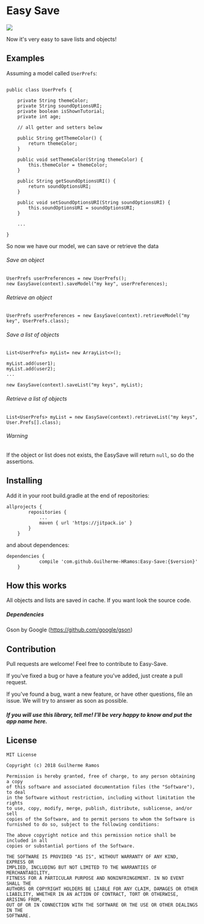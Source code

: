 # Easy Save

[![](https://jitpack.io/v/Guilherme-HRamos/Easy-Save.svg)](https://jitpack.io/#Guilherme-HRamos/Easy-Save)


Now it's very easy to save lists and objects!


## Examples

Assuming a model called `UserPrefs`:
```

public class UserPrefs {

    private String themeColor;
    private String soundOptionsURI;
    private boolean isShownTutorial;
    private int age;

    // all getter and setters below

    public String getThemeColor() {
        return themeColor;
    }

    public void setThemeColor(String themeColor) {
        this.themeColor = themeColor;
    }

    public String getSoundOptionsURI() {
        return soundOptionsURI;
    }

    public void setSoundOptionsURI(String soundOptionsURI) {
        this.soundOptionsURI = soundOptionsURI;
    }
    
    ...

}

```

So now we have our model, we can save or retrieve the data

###### Save an object

```
UserPrefs userPreferences = new UserPrefs();
new EasySave(context).saveModel("my key", userPreferences);
```

###### Retrieve an object

```
UserPrefs userPreferences = new EasySave(context).retrieveModel("my key", UserPrefs.class);
```
###### Save a list of objects

```
List<UserPrefs> myList= new ArrayList<>();

myList.add(user1);
myList.add(user2);
...

new EasySave(context).saveList("my keys", myList);
```

###### Retrieve a list of objects

```
List<UserPrefs> myList = new EasySave(context).retrieveList("my keys", User.Prefs[].class);
```

###### Warning

If the object or list does not exists, the EasySave will return `null`, so do the assertions.


## Installing

Add it in your root build.gradle at the end of repositories:
```
allprojects {
		repositories {
			...
			maven { url 'https://jitpack.io' }
		}
	}
```
and about dependences:
```
dependencies {
	        compile 'com.github.Guilherme-HRamos:Easy-Save:{$version}'
	}
```

## How this works

All objects and lists are saved in cache. If you want look the source code.

##### Dependencies

Gson by Google (https://github.com/google/gson)

## Contribution

Pull requests are welcome!
Feel free to contribute to Easy-Save.

If you've fixed a bug or have a feature you've added, just create a pull request.

If you've found a bug, want a new feature, or have other questions, file an issue. We will try to answer as soon as possible.

##### If you will use this library, tell me! I'll be very happy to know and put the app name here.

## License

```
MIT License

Copyright (c) 2018 Guilherme Ramos

Permission is hereby granted, free of charge, to any person obtaining a copy
of this software and associated documentation files (the "Software"), to deal
in the Software without restriction, including without limitation the rights
to use, copy, modify, merge, publish, distribute, sublicense, and/or sell
copies of the Software, and to permit persons to whom the Software is
furnished to do so, subject to the following conditions:

The above copyright notice and this permission notice shall be included in all
copies or substantial portions of the Software.

THE SOFTWARE IS PROVIDED "AS IS", WITHOUT WARRANTY OF ANY KIND, EXPRESS OR
IMPLIED, INCLUDING BUT NOT LIMITED TO THE WARRANTIES OF MERCHANTABILITY,
FITNESS FOR A PARTICULAR PURPOSE AND NONINFRINGEMENT. IN NO EVENT SHALL THE
AUTHORS OR COPYRIGHT HOLDERS BE LIABLE FOR ANY CLAIM, DAMAGES OR OTHER
LIABILITY, WHETHER IN AN ACTION OF CONTRACT, TORT OR OTHERWISE, ARISING FROM,
OUT OF OR IN CONNECTION WITH THE SOFTWARE OR THE USE OR OTHER DEALINGS IN THE
SOFTWARE.
```
